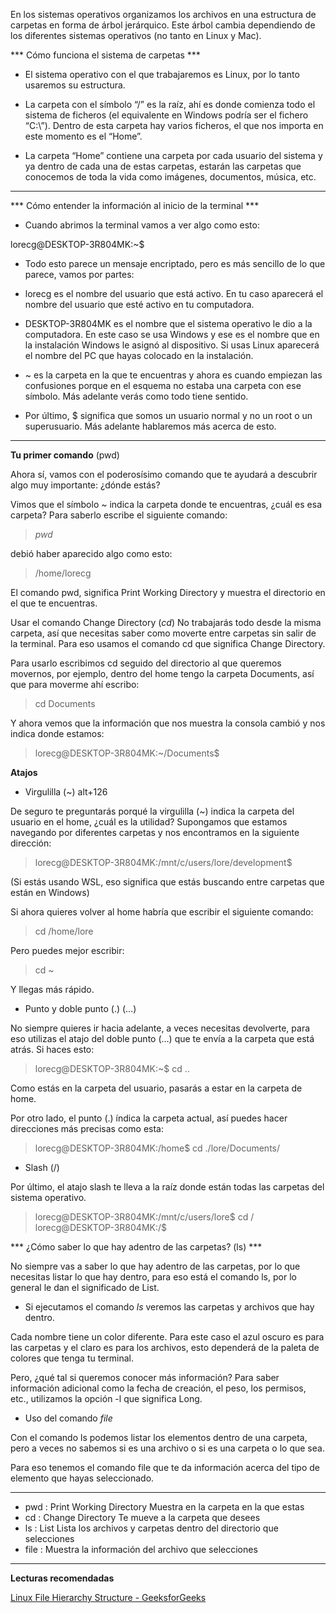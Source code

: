 En los sistemas operativos organizamos los archivos en una estructura de carpetas en forma de árbol jerárquico. Este árbol cambia dependiendo de los diferentes sistemas operativos (no tanto en Linux y Mac).

*** Cómo funciona el sistema de carpetas ***

- El sistema operativo con el que trabajaremos es Linux, por lo tanto usaremos su estructura.

- La carpeta con el símbolo “/” es la raíz, ahí es donde comienza todo el sistema de ficheros (el equivalente en Windows podría ser el fichero “C:\”). Dentro de esta carpeta hay varios ficheros, el que nos importa en este momento es el “Home”.

- La carpeta “Home” contiene una carpeta por cada usuario del sistema y ya dentro de cada una de estas carpetas, estarán las carpetas que conocemos de toda la vida como imágenes, documentos, música, etc.

--------------------------------

*** Cómo entender la información al inicio de la terminal ***

- Cuando abrimos la terminal vamos a ver algo como esto:

lorecg@DESKTOP-3R804MK:~$

- Todo esto parece un mensaje encriptado, pero es más sencillo de lo que parece, vamos por partes:

- lorecg es el nombre del usuario que está activo. En tu caso aparecerá el nombre del usuario que esté activo en tu computadora.

- DESKTOP-3R804MK es el nombre que el sistema operativo le dio a la computadora. En este caso se usa Windows y ese es el nombre que en la instalación Windows le asignó al dispositivo. Si usas Linux aparecerá el nombre del PC que hayas colocado en la instalación.

- ~ es la carpeta en la que te encuentras y ahora es cuando empiezan las confusiones porque en el esquema no estaba una carpeta con ese símbolo. Más adelante verás como todo tiene sentido.

- Por último, $ significa que somos un usuario normal y no un root o un superusuario. Más adelante hablaremos más acerca de esto.

--------------------------------

**Tu primer comando** (pwd)

Ahora sí, vamos con el poderosísimo comando que te ayudará a descubrir algo muy importante: ¿dónde estás?

Vimos que el símbolo ~ indica la carpeta donde te encuentras, ¿cuál es esa carpeta? Para saberlo escribe el siguiente comando:

> *pwd*

debió haber aparecido algo como esto:

> /home/lorecg

El comando pwd, significa Print Working Directory y muestra el directorio en el que te encuentras.

Usar el comando Change Directory (*cd*)
No trabajarás todo desde la misma carpeta, así que necesitas saber como moverte entre carpetas sin salir de la terminal. Para eso usamos el comando cd que significa Change Directory.

Para usarlo escribimos cd seguido del directorio al que queremos movernos, por ejemplo, dentro del home tengo la carpeta Documents, así que para moverme ahí escribo:

> cd Documents

Y ahora vemos que la información que nos muestra la consola cambió y nos indica donde estamos:

> lorecg@DESKTOP-3R804MK:~/Documents$

**Atajos**

- Virgulilla (~) alt+126

De seguro te preguntarás porqué la virgulilla (~) indica la carpeta del usuario en el home, ¿cuál es la utilidad? Supongamos que estamos navegando por diferentes carpetas y nos encontramos en la siguiente dirección:

> lorecg@DESKTOP-3R804MK:/mnt/c/users/lore/development$

(Si estás usando WSL, eso significa que estás buscando entre carpetas que están en Windows)

Si ahora quieres volver al home habría que escribir el siguiente comando:

> cd /home/lore

Pero puedes mejor escribir:

> cd ~

Y llegas más rápido.

- Punto y doble punto (.) (…)

No siempre quieres ir hacia adelante, a veces necesitas devolverte, para eso utilizas el atajo del doble punto (…) que te envía a la carpeta que está atrás. Si haces esto:

> lorecg@DESKTOP-3R804MK:~$ cd ..

Como estás en la carpeta del usuario, pasarás a estar en la carpeta de home.

Por otro lado, el punto (.) índica la carpeta actual, así puedes hacer direcciones más precisas como esta:

> lorecg@DESKTOP-3R804MK:/home$ cd ./lore/Documents/

- Slash (/)

Por último, el atajo slash te lleva a la raíz donde están todas las carpetas del sistema operativo.

> lorecg@DESKTOP-3R804MK:/mnt/c/users/lore$ cd /
> lorecg@DESKTOP-3R804MK:/$

*** ¿Cómo saber lo que hay adentro de las carpetas? (ls) ***

No siempre vas a saber lo que hay adentro de las carpetas, por lo que necesitas listar lo que hay dentro, para eso está el comando ls, por lo general le dan el significado de List.

- Si ejecutamos el comando *ls* veremos las carpetas y archivos que hay dentro.

Cada nombre tiene un color diferente. Para este caso el azul oscuro es para las carpetas y el claro es para los archivos, esto dependerá de la paleta de colores que tenga tu terminal.

Pero, ¿qué tal si queremos conocer más información? Para saber información adicional como la fecha de creación, el peso, los permisos, etc., utilizamos la opción -l que significa Long.

- Uso del comando *file*

Con el comando ls podemos listar los elementos dentro de una carpeta, pero a veces no sabemos si es una archivo o si es una carpeta o lo que sea.

Para eso tenemos el comando file que te da información acerca del tipo de elemento que hayas seleccionado.

-----------------------------------------------------------------

- pwd : Print Working Directory Muestra en la carpeta en la que estas
- cd : Change Directory Te mueve a la carpeta que desees
- ls : List Lista los archivos y carpetas dentro del directorio que selecciones
- file :  Muestra la información del archivo que selecciones

-----------------------------------------------------------------

**Lecturas recomendadas**

[Linux File Hierarchy Structure - GeeksforGeeks](https://www.geeksforgeeks.org/linux-file-hierarchy-structure/)
